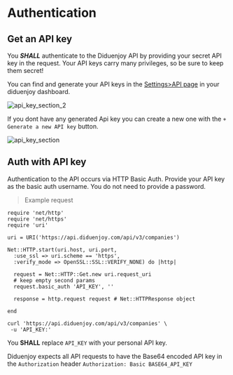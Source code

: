 # Authentication

## Get an API key

You ***SHALL*** authenticate to the Diduenjoy API by providing your secret API key in the request. Your API keys carry many privileges, so be sure to keep them secret!

You can find and generate your API keys in the <a href="https://dashboard.diduenjoy.com/settings/api" target="_blank">Settings>API page</a> in your diduenjoy dashboard.

![api_key_section_2](authentication/api_key_section_2.png)

If you dont have any generated Api key you can create a new one with the `+ Generate a new API key` button.

![api_key_section](authentication/api_key_section.png)

## Auth with API key

Authentication to the API occurs via HTTP Basic Auth. Provide your API key as the basic auth username. You do not need to provide a password.

<blockquote class="lang-specific"><p>Example request</p></blockquote>

```ruby--Rails
require 'net/http'
require 'net/https'
require 'uri'

uri = URI('https://api.diduenjoy.com/api/v3/companies')

Net::HTTP.start(uri.host, uri.port,
  :use_ssl => uri.scheme == 'https',
  :verify_mode => OpenSSL::SSL::VERIFY_NONE) do |http|

  request = Net::HTTP::Get.new uri.request_uri
  # keep empty second params
  request.basic_auth 'API_KEY', ''

  response = http.request request # Net::HTTPResponse object

end
```

```shell--cURL
curl 'https://api.diduenjoy.com/api/v3/companies' \
 -u 'API_KEY:'
```

<aside class="notice lang-specific">You <b>SHALL</b> replace <code>API_KEY</code> with your personal API key.</aside>

Diduenjoy expects all API requests to have the Base64 encoded API key in the `Authorization` header
`Authorization: Basic BASE64_API_KEY`
